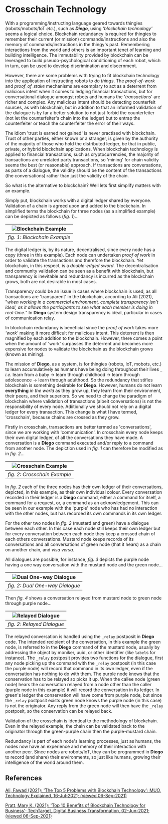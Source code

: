 # Crosschain Technology

With a programming/instructing language geared towards thingies (robots/mobots/IoT _etc._), such as ***Diego***, using _'blockchain technology'_ seems a logical choice. Blockchain redundancy is required for thingies to remember their current (or mission) commands/instructions and also the memory of commands/instructions in the thingy's past.  Remembering interactions from the world and others is an important tenet of learning and building intelligence. The immutability provided by blockchain can be leveraged to build pseudo-psychological conditioning of each robot, which in turn, can be used to develop discrimination and discernment.

However, there are some problems with trying to fit blockchain technology into the application of instructing robots to _do things_. The _proof-of-work_ and _proof_of_stake_ mechanisms are exemplary to act as a deterrent from malicious intent when it comes to ledging financial transactions, but for conversational dialogue amongst robots and humans the '_transactions_' are richer and complex.  Any malicious intent should be detecting counterfeit sources, as with blockchain, but in addition to that an informed validation of the dialogue is by far a better solution to not just forbid the counterfeiter (not let the counterfeiter's chain into the ledger) but to entrap the counterfeiter or teach the counterfeiter the error of their ways.

The idiom 'trust is earned not gained' is never practised with blockchain.  Trust of other parties, either known or a stranger, is given by the authority of the majority of those who hold the distributed ledger, be that in public, private, or hybrid blockchain applications. When blockchain technology is applied to financial transactions, such as cryptocurrencies, the majority of transactions are unrelated party transactions, so 'mining' for chain validity seems the best (or reasonable) approach. If transactions are conversations, as parts of a dialogue, the validity should be the content of the transactions (the conversations) rather than just the validity of the chain.

So what is the alternative to blockchain?  Well lets first simplify matters with an example.

Simply put, blockchain works with a digital ledger shared by everyone. Validation of a chain is agreed upon and added to the blockchain.  In simplified terms the blockchain for three nodes (as a simplified example) can be depicted as follows (_fig. 1_)…

| ![Blockchain Example](https://raw.githubusercontent.com/tavman7/diego.github.io/main/_img/blockchain.jpg "Blockchain Example") |
| :---: |
| *fig. 1: Blockchain Example* |

The digital ledger is, by its nature, decentralised, since every node has a copy (three in this example). Each node can undertaken _proof of work_ in order to validate the transactions and therefore the blockchain. Yet blockchain, in this respect, is a _double-edged sword_. The decentralisation and community validation can be seen as a benefit with blockchain, but transparency is inevitable and redundancy is incurred as the blockchain grows, both are not desirable in most cases.

Transparency could be an issue in cases where blockchain is used, as all transactions are 'transparent' in the blockchain, according to Ali (2021), "_when working in a commercial environment, complete transparency isn’t ideal, as it allows the participants to see what each member is doing in real-time._" In **Diego** system design transparency is ideal, particular in cases of communication relay.

In blockchain redundancy is beneficial since the _proof of work_ takes more _'work'_ making it more difficult for malicious intent. This deterrent is then magnified by each addition to the blockchain.  However, there comes a point when the amount of 'work' surpasses the deterrent and becomes more expensive for nodes to validate the blockchain as the blockchain grows (known as mining).

The mission of **Diego**, as a system, is for thingies (robots, IoT, mobots, etc.) to learn accumulatively as humans have being doing throughout their lives _ _i.e._ learn from a baby → learn through childhood → learn through adolescence → learn through adulthood. So the redundancy that stifles blockchain is something desirable for **Diego**. However, humans do not learn **everything** _in the world_ as they grow up, they learn from their environment, their peers, and their superiors. So we need to change the paradigm of blockchain where validation of transactions (albeit conversations) is not the responsibility of every node.  Adiitionally we should not rely on a digital ledger for every transaction.  This change is what I have termed, 'crosschain', because chains are crossed as they grow.

Firstly in crosschain, transactions are better termed as 'conversations', since we are working with 'communication'. In crosschain every node keeps their own digital ledger, of all the conversations they have made. A conversation is a **Diego** command executed and/or reply to a command from another node.  The depiction used in _fig. 1_ can therefore be modified as in _fig. 2_…

| ![Crosschain Example](https://raw.githubusercontent.com/tavman7/diego.github.io/main/_img/crosschain.jpg "Crosschain Example") |
| :---: |
| *fig. 2: Crosschain Example* |

In _fig. 2_ each of the three nodes has their own ledger of their conversations, depicted, in this example, as their own individual colour. Every conversation recorded in their ledger is a **Diego** command, either a command for itself, a command for a request, or, a command as an acknowledgement.  This can be seen in our example with the 'purple' node who has had no interaction with the other nodes, but has recorded its own commands in its own ledger.

For the other two nodes in _fig. 2_ (mustard and green) have a dialogue between each other. In this case each node still keeps their own ledger but for every conversation between each node they keep a crossed chain of each others conversations. Mustard node keeps records of  its conversations and all conversations of green node (that it hears) as a chain on another chain, and _visa versa_.

All dialogues are possible, for instance, _fig. 3_ depicts the purple node having a one way conversation with the mustard node and the green node…

| ![Dual One-way Dialogue](https://raw.githubusercontent.com/tavman7/diego.github.io/main/_img/dual_oneway_dialogue.jpg "Dual One-way Dialogue") |
| :---: |
| *fig. 2: Dual One-way Dialogue* |

Then _fig. 4_ shows a conversation relayed from mustard node to green node through purple node…

| ![Relayed Dialogue](https://raw.githubusercontent.com/tavman7/diego.github.io/main/_img/realyed_dialogue.jpg "Relayed Dialogue") |
| :---: |
| *fig. 2: Relayed Dialogue* |

The relayed conversation is handled using the `_relay` postposit in **Diego** code. The intended recipient of the conversation, in this example the green node, is referred to in the **Diego** command of the mustard node, usually by addressing the object by moniker, uuid, or other identifier (like `label`s for instance).  The `_relay` postposit provides two functions for the dialogue, first any node picking up the command with the `_relay` postposit (in this case the purple node) will record that command in its own ledger, even if the conversation has nothing to do with them. The purple node knows that the conservation has to be relayed so picks it up. When the callee node (green node) hears the conversation relayed from a node other than the caller (purple node in this example) it will record the conversation in its ledger.  In green's ledger the conservation will have come from purple node, but since the `_relay` postposit exists green node knows the purple node (in this case) is not the originator.  Any reply from the green node will then have the `_relay` postposit, so the conservation can be relayed back.

Validation of the crosschain is identical to the methodology of blockchain.  Even in the relayed example, the chain can be validated back to the originator through the green-purple chain then the purple-mustard chain.

Redundancy is part of each node's learning processes, just as humans, the nodes now have an experience and memory of their interaction with another peer.  Since nodes are robots/IoT, they can be programmed in **Diego** to record (and share) their environments, so just like humans, growing their intelligence of the world around them.

## References

<!--Ali, F 2021, _The top 5 problems with blockchain technology_, viewed 6 September 2021, https://www.makeuseof.com/problems-with-blockchain-technology/ -->

[Ali, Fawad (2021); 'The Top 5 Problems with Blockchain Technology'; MUO, Technology Explained, 16-Jul-2021; (viewed 06-Sep-2021)](https://www.makeuseof.com/problems-with-blockchain-technology/)

[Pratt, Mary K. (2021); 'Top 10 Benefits of Blockchain Technology for Business'; TechTarget, Digital Business Transformation, 02-Jun-2021; (viewed 06-Sep-2021)](https://searchcio.techtarget.com/feature/Top-10-benefits-of-blockchain-technology-for-business})

